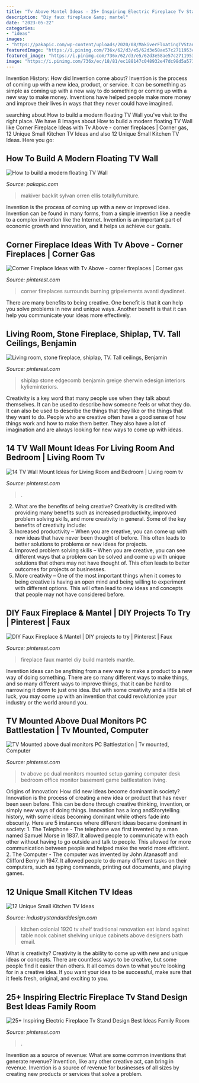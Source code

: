 ```yaml
---
title: "Tv Above Mantel Ideas - 25+ Inspiring Electric Fireplace Tv Stand Design Best Ideas Family Room"
description: "Diy faux fireplace &amp; mantel"
date: "2023-05-22"
categories:
- "ideas"
images:
- "https://pakapic.com/wp-content/uploads/2020/08/MakiverFloatingTVStandforTVsupto7822.jpg"
featuredImage: "https://i.pinimg.com/736x/62/d3/e5/62d3e58ae57c2711953c785f11627fa2.jpg"
featured_image: "https://i.pinimg.com/736x/62/d3/e5/62d3e58ae57c2711953c785f11627fa2.jpg"
image: "https://i.pinimg.com/736x/ec/18/81/ec188147c048932e47dc98d5a5719dbd--faux-fireplace-mantels-how-to-build-a-fireplace-mantle.jpg?b=t"
---
```



Invention History: How did Invention come about?
Invention is the process of coming up with a new idea, product, or service. It can be something as simple as coming up with a new way to do something or coming up with a new way to make money. Inventions have helped people make more money and improve their lives in ways that they never could have imagined.

	

		
searching about How to build a modern floating TV Wall you've visit to the right place. We have 8 Images about How to build a modern floating TV Wall like Corner Fireplace Ideas with Tv Above - corner fireplaces | Corner gas, 12 Unique Small Kitchen TV Ideas and also 12 Unique Small Kitchen TV Ideas. Here you go:
		
    
## How To Build A Modern Floating TV Wall

<img loading=lazy src="https://pakapic.com/wp-content/uploads/2020/08/MakiverFloatingTVStandforTVsupto7822.jpg" onerror="this.onerror=null;this.src='https://tse1.mm.bing.net/th?id=OIP.NlnNdglWh9VumGp-LXZ_BgHaHa&amp;pid=15.1';" alt="How to build a modern floating TV Wall">

_Source: pakapic.com_

>makiver backlit sylvan orren ellis totallyfurniture. 

	

Invention is the process of coming up with a new or improved idea. Invention can be found in many forms, from a simple invention like a needle to a complex invention like the Internet. Invention is an important part of economic growth and innovation, and it helps us achieve our goals.

    
## Corner Fireplace Ideas With Tv Above - Corner Fireplaces | Corner Gas

<img loading=lazy src="https://i.pinimg.com/736x/bf/da/51/bfda5168310454413d1a2c5d72ee6def.jpg" onerror="this.onerror=null;this.src='https://tse4.mm.bing.net/th?id=OIP.XaQoSfGtlZGgo_WIn93-xwHaJ3&amp;pid=15.1';" alt="Corner Fireplace Ideas with Tv Above - corner fireplaces | Corner gas">

_Source: pinterest.com_

>corner fireplaces surrounds burning gripelements avanti dyadinnet. 

	

There are many benefits to being creative. One benefit is that it can help you solve problems in new and unique ways. Another benefit is that it can help you communicate your ideas more effectively.

    
## Living Room, Stone Fireplace, Shiplap, TV. Tall Ceilings, Benjamin

<img loading=lazy src="https://i.pinimg.com/736x/62/d3/e5/62d3e58ae57c2711953c785f11627fa2.jpg" onerror="this.onerror=null;this.src='https://tse4.mm.bing.net/th?id=OIP.Qh4xJXT4Pp7FdSp05K0wpAHaKr&amp;pid=15.1';" alt="Living room, stone fireplace, shiplap, TV. Tall ceilings, Benjamin">

_Source: pinterest.com_

>shiplap stone edgecomb benjamin greige sherwin edesign interiors kylieminteriors. 

	

Creativity is a key word that many people use when they talk about themselves. It can be used to describe how someone feels or what they do. It can also be used to describe the things that they like or the things that they want to do. People who are creative often have a good sense of how things work and how to make them better. They also have a lot of imagination and are always looking for new ways to come up with ideas.

    
## 14 TV Wall Mount Ideas For Living Room And Bedroom | Living Room Tv

<img loading=lazy src="https://i.pinimg.com/736x/66/76/e3/6676e3e3a02556da670a9f69f82a2835.jpg" onerror="this.onerror=null;this.src='https://tse1.mm.bing.net/th?id=OIP.Yt5ZDEOy8q_iErtqANirjAHaJ3&amp;pid=15.1';" alt="14 TV Wall Mount Ideas for Living Room and Bedroom | Living room tv">

_Source: pinterest.com_

>. 

	

2. What are the benefits of being creative?
Creativity is credited with providing many benefits such as increased productivity, improved problem solving skills, and more creativity in general. Some of the key benefits of creativity include: 
1. Increased productivity – When you are creative, you can come up with new ideas that have never been thought of before. This often leads to better solutions to problems or new ideas for projects. 
2. Improved problem solving skills – When you are creative, you can see different ways that a problem can be solved and come up with unique solutions that others may not have thought of. This often leads to better outcomes for projects or businesses. 
3. More creativity – One of the most important things when it comes to being creative is having an open mind and being willing to experiment with different options. This will often lead to new ideas and concepts that people may not have considered before.

    
## DIY Faux Fireplace &amp; Mantel | DIY Projects To Try | Pinterest | Faux

<img loading=lazy src="https://i.pinimg.com/736x/ec/18/81/ec188147c048932e47dc98d5a5719dbd--faux-fireplace-mantels-how-to-build-a-fireplace-mantle.jpg?b=t" onerror="this.onerror=null;this.src='https://tse3.mm.bing.net/th?id=OIP.s394WIzF4YQVc0o5TzrXJgHaJ3&amp;pid=15.1';" alt="DIY Faux Fireplace &amp; Mantel | DIY projects to try | Pinterest | Faux">

_Source: pinterest.com_

>fireplace faux mantel diy build mantels mantle. 

	

Invention ideas can be anything from a new way to make a product to a new way of doing something. There are so many different ways to make things, and so many different ways to improve things, that it can be hard to narrowing it down to just one idea. But with some creativity and a little bit of luck, you may come up with an invention that could revolutionize your industry or the world around you.

    
## TV Mounted Above Dual Monitors PC Battlestation | Tv Mounted, Computer

<img loading=lazy src="https://i.pinimg.com/736x/02/59/5c/02595ccb2a4bd4e482a3828ca8f958da--monitor-.jpg" onerror="this.onerror=null;this.src='https://tse2.mm.bing.net/th?id=OIP.ZYbRYndP3TMiR1qg1pa58gHaKO&amp;pid=15.1';" alt="TV Mounted above dual monitors PC Battlestation | Tv mounted, Computer">

_Source: pinterest.com_

>tv above pc dual monitors mounted setup gaming computer desk bedroom office monitor basement game battlestation living. 

	

Origins of Innovation: How did new ideas become dominant in society?
Innovation is the process of creating a new idea or product that has never been seen before. This can be done through creative thinking, invention, or simply new ways of doing things. Innovation has a long andStorytelling history, with some ideas becoming dominant while others fade into obscurity. Here are 5 instances where different ideas became dominant in society: 1. The Telephone - The telephone was first invented by a man named Samuel Morse in 1837. It allowed people to communicate with each other without having to go outside and talk to people. This allowed for more communication between people and helped make the world more efficient. 2. The Computer - The computer was invented by John Atanasoff and Clifford Berry in 1947. It allowed people to do many different tasks on their computers, such as typing commands, printing out documents, and playing games.

    
## 12 Unique Small Kitchen TV Ideas

<img loading=lazy src="https://industrystandarddesign.com/wp-content/uploads/2019/06/1920-colonial-kitchen-img.jpg" onerror="this.onerror=null;this.src='https://tse1.mm.bing.net/th?id=OIP.N5hpfmbm-BIbq52i1N2BoQHaLH&amp;pid=15.1';" alt="12 Unique Small Kitchen TV Ideas">

_Source: industrystandarddesign.com_

>kitchen colonial 1920 tv shelf traditional renovation eat island against table nook cabinet shelving unique cabinets above designers bath email. 

	

What is creativity?
Creativity is the ability to come up with new and unique ideas or concepts. There are countless ways to be creative, but some people find it easier than others. It all comes down to what you’re looking for in a creative idea. If you want your idea to be successful, make sure that it feels fresh, original, and exciting to you.

    
## 25+ Inspiring Electric Fireplace Tv Stand Design Best Ideas Family Room

<img loading=lazy src="https://i.pinimg.com/736x/3d/b3/39/3db339346f4f798e4560e214a9b7b5e2.jpg" onerror="this.onerror=null;this.src='https://tse3.mm.bing.net/th?id=OIP.g7nq9kauPyRGBw25km31mgHaHa&amp;pid=15.1';" alt="25+ Inspiring Electric Fireplace Tv Stand Design Best Ideas Family Room">

_Source: pinterest.com_

>. 

	

Invention as a source of revenue: What are some common inventions that generate revenue?
Invention, like any other creative act, can bring in revenue. Invention is a source of revenue for businesses of all sizes by creating new products or services that solve a problem.

